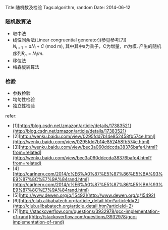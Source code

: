 Title:随机数及检验
Tags:algorithm, random
Date: 2014-06-12

### 随机数算法

 - 取中法
 - 线性同余法(Linear congruential generator)(参见参考[7])  
 $N_{i+1} = aN_{i} + C$ (mod m), 其中其中a为乘子，C为增量，m为模. 产生的随机序列$R_n = N_i / m$.
 - 移位法
 - 梅森旋转算法

### 检验
 - 参数检验
 - 均匀性检验
 - 独立性检验

refer:

- [1][http://blog.csdn.net/zmazon/article/details/17383521](http://blog.csdn.net/zmazon/article/details/17383521)
- [2][http://wenku.baidu.com/view/0295fdd7b14e852458fb574e.html](http://wenku.baidu.com/view/0295fdd7b14e852458fb574e.html)
- [3][http://wenku.baidu.com/view/bec3a060ddccda38376bafe4.html?from=related](http://wenku.baidu.com/view/bec3a060ddccda38376bafe4.html?from=related)
- [4][http://carlnerv.com/2014/c%E6%A0%87%E5%87%86%E5%BA%93%E9%87%8C%E7%9A%84rand.html](http://carlnerv.com/2014/c%E6%A0%87%E5%87%86%E5%BA%93%E9%87%8C%E7%9A%84rand.html)
- [5][http://www.dewen.org/q/15492](http://www.dewen.org/q/15492)
- [6][http://club.alibabatech.org/article_detail.htm?articleId=2](http://club.alibabatech.org/article_detail.htm?articleId=2)
- [7][http://stackoverflow.com/questions/3932978/gcc-implementation-of-rand](http://stackoverflow.com/questions/3932978/gcc-implementation-of-rand)
